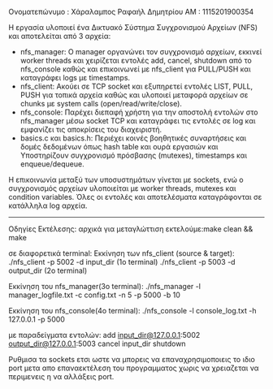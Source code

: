 Ονοματεπώνυμο : Χάραλαμπος Ραφαήλ Δημητρίου 
ΑΜ : 1115201900354


Η εργασία υλοποιεί ένα Δικτυακό Σύστημα Συγχρονισμού Αρχείων (NFS) και αποτελείται από 3 αρχεία:
- nfs_manager: Ο manager οργανώνει τον συγχρονισμό αρχείων, εκκινεί worker threads και χειρίζεται εντολές add, cancel, shutdown από το nfs_console καθώς και επικοινωνεί με nfs_client για PULL/PUSH και καταγράφει logs με timestamps.
- nfs_client: Ακούει σε TCP socket και εξυπηρετεί εντολές LIST, PULL, PUSH για τοπικά αρχεία καθώς και υλοποιεί μεταφορά αρχείων σε chunks με system calls (open/read/write/close).
- nfs_console: Παρέχει διεπαφή χρήστη για την αποστολή εντολών στο nfs_manager μέσω socket TCP και καταγράφει τις εντολές σε log και εμφανίζει τις αποκρίσεις του διαχειριστή.
- basics.c και basics.h: Περιέχει κοινές βοηθητικές συναρτήσεις και δομές δεδομένων όπως hash table και ουρά εργασιών και Υποστηρίζουν συγχρονισμό πρόσβασης (mutexes), timestamps και enqueue/dequeue.


Η επικοινωνία μεταξύ των υποσυστημάτων γίνεται με sockets, ενώ ο συγχρονισμός αρχείων υλοποιείται με worker threads, mutexes και condition variables. Όλες οι εντολές και αποτελέσματα καταγράφονται σε κατάλληλα log αρχεία.

---



Οδηγίες Εκτέλεσης:
αρχικά για μεταγλώττιση εκτελούμε:make clean && make

σε διαφορετικά terminal:
Εκκίνηση των nfs_client (source & target):
./nfs_client -p 5002 -d input_dir (1o terminal)
./nfs_client -p 5003 -d output_dir (2o terminal)

Εκκίνηση του nfs_manager(3o terminal):
./nfs_manager -l manager_logfile.txt -c config.txt -n 5 -p 5000 -b 10

Εκκίνηση του nfs_console(4o terminal):
./nfs_console -l console_log.txt -h 127.0.0.1 -p 5000

με παραδείγματα εντολών:
add input_dir@127.0.0.1:5002 output_dir@127.0.0.1:5003
cancel input_dir
shutdown



Ρυθμισα τα sockets ετσι ωστε να μπορεις να επαναχρησιμοποιεις το ιδιο port μετα απο επαναεκτέλεση του προγραμματος χωρις να χρειαζεται να περιμενεις η να αλλάξεις port.

